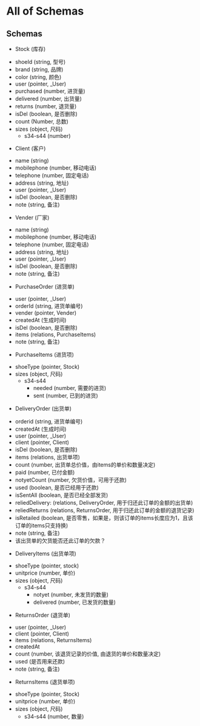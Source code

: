 # All of Schemas

## Schemas

* Stock (库存)
 - shoeId (string, 型号)
 - brand (string, 品牌)
 - color (string, 颜色)
 - user (pointer, _User)
 - purchased (number, 进货量)
 - delivered (number, 出货量)
 - returns (number, 退货量)
 - isDel (boolean, 是否删除)
 - count (Number, 总数)
 - sizes (object, 尺码)
   - s34-s44 (number)

* Client (客户)
 - name (string)
 - mobilephone (number, 移动电话)
 - telephone (number, 固定电话)
 - address (string, 地址)
 - user (pointer, _User)
 - isDel (boolean, 是否删除)
 - note (string, 备注)

* Vender (厂家)
 - name (string)
 - mobilephone (number, 移动电话)
 - telephone (number, 固定电话)
 - address (string, 地址)
 - user (pointer, _User)
 - isDel (boolean, 是否删除)
 - note (string, 备注)

* PurchaseOrder (进货单)
 - user (pointer, _User)
 - orderId (string, 进货单编号)
 - vender (pointer, Vender)
 - createdAt (生成时间)
 - isDel (boolean, 是否删除)
 - items (relations, PurchaseItems)
 - note (string, 备注)

* PurchaseItems (进货项)
 - shoeType (pointer, Stock)
 - sizes (object, 尺码)
   * s34-s44
     - needed (number, 需要的进货)
     - sent (number, 已到的进货)

* DeliveryOrder (出货单)
 - orderid (string, 进货单编号)
 - createdAt (生成时间)
 - user (pointer, _User)
 - client (pointer, Client)
 - isDel (boolean, 是否删除)
 - items (relations, 出货单项)
 - count (number, 出货单总价值，由items的单价和数量决定)
 - paid (number, 已付金额)
 - notyetCount (number, 欠货价值，可用于还款)
 - used (boolean, 是否已经用于还款)
 - isSentAll (boolean, 是否已经全部发货)
 - reliedDelivery: (relations, DeliveryOrder, 用于归还此订单的金额的出货单)
 - reliedReturns (relations, ReturnsOrder, 用于归还此订单的金额的退货记录)
 - isRetailed (boolean, 是否零售，如果是，则该订单的items长度应为1，且该订单的items只支持换)
 - note (string, 备注)
 - 该出货单的欠货能否还此订单的欠款？

* DeliveryItems (出货单项)
 - shoeType (pointer, stock)
 - unitprice (number, 单价)
 - sizes (object, 尺码)
   * s34-s44
     - notyet (number, 未发货的数量)
     - delivered (number, 已发货的数量)

* ReturnsOrder (退货单)
 - user (pointer, _User)
 - client (pointer, Client)
 - items (relations, ReturnsItems)
 - createdAt
 - count (number, 该退货记录的价值, 由退货的单价和数量决定)
 - used (是否用来还款)
 - note (string, 备注)

* ReturnsItems (退货单项)
 - shoeType (pointer, Stock)
 - unitprice (number, 单价)
 - sizes (object, 尺码)
   * s34-s44 (number, 数量)

